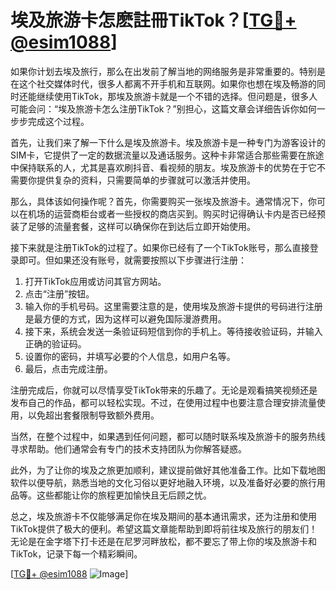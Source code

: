 # 埃及旅游卡怎麽註冊TikTok？[[TG💪+ @esim1088](https://t.me/s/esim1088)]

如果你计划去埃及旅行，那么在出发前了解当地的网络服务是非常重要的。特别是在这个社交媒体时代，很多人都离不开手机和互联网。如果你也想在埃及畅游的同时还能继续使用TikTok，那埃及旅游卡就是一个不错的选择。但问题是，很多人可能会问：“埃及旅游卡怎么注册TikTok？”别担心，这篇文章会详细告诉你如何一步步完成这个过程。

首先，让我们来了解一下什么是埃及旅游卡。埃及旅游卡是一种专门为游客设计的SIM卡，它提供了一定的数据流量以及通话服务。这种卡非常适合那些需要在旅途中保持联系的人，尤其是喜欢刷抖音、看视频的朋友。埃及旅游卡的优势在于它不需要你提供复杂的资料，只需要简单的步骤就可以激活并使用。

那么，具体该如何操作呢？首先，你需要购买一张埃及旅游卡。通常情况下，你可以在机场的运营商柜台或者一些授权的商店买到。购买时记得确认卡内是否已经预装了足够的流量套餐，这样可以确保你在到达后立即开始使用。

接下来就是注册TikTok的过程了。如果你已经有了一个TikTok账号，那么直接登录即可。但如果还没有账号，就需要按照以下步骤进行注册：

1. 打开TikTok应用或访问其官方网站。
2. 点击“注册”按钮。
3. 输入你的手机号码。这里需要注意的是，使用埃及旅游卡提供的号码进行注册是最方便的方式，因为这样可以避免国际漫游费用。
4. 接下来，系统会发送一条验证码短信到你的手机上。等待接收验证码，并输入正确的验证码。
5. 设置你的密码，并填写必要的个人信息，如用户名等。
6. 最后，点击完成注册。

注册完成后，你就可以尽情享受TikTok带来的乐趣了。无论是观看搞笑视频还是发布自己的作品，都可以轻松实现。不过，在使用过程中也要注意合理安排流量使用，以免超出套餐限制导致额外费用。

当然，在整个过程中，如果遇到任何问题，都可以随时联系埃及旅游卡的服务热线寻求帮助。他们通常会有专门的技术支持团队为你解答疑惑。

此外，为了让你的埃及之旅更加顺利，建议提前做好其他准备工作。比如下载地图软件以便导航，熟悉当地的文化习俗以更好地融入环境，以及准备好必要的旅行用品等。这些都能让你的旅程更加愉快且无后顾之忧。

总之，埃及旅游卡不仅能够满足你在埃及期间的基本通讯需求，还为注册和使用TikTok提供了极大的便利。希望这篇文章能帮助到即将前往埃及旅行的朋友们！无论是在金字塔下打卡还是在尼罗河畔放松，都不要忘了带上你的埃及旅游卡和TikTok，记录下每一个精彩瞬间。

[[TG💪+ @esim1088](https://t.me/s/esim1088) ![Image](https://i.postimg.cc/4NQfJmqS/Snipaste-2025-05-13-00-14-12.png)]